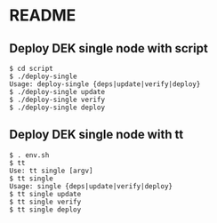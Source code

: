 README
======

## Deploy DEK single node with script

    $ cd script
    $ ./deploy-single
    Usage: deploy-single {deps|update|verify|deploy}
    $ ./deploy-single update
    $ ./deploy-single verify
    $ ./deploy-single deploy

## Deploy DEK single node with tt

    $ . env.sh
    $ tt
    Use: tt single [argv]
    $ tt single
    Usage: single {deps|update|verify|deploy}
    $ tt single update
    $ tt single verify
    $ tt single deploy
